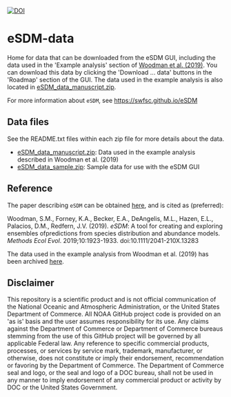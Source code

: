 [![DOI](https://zenodo.org/badge/139048048.svg)](https://zenodo.org/badge/latestdoi/139048048)

# eSDM-data

Home for data that can be downloaded from the eSDM GUI, including the data used in the 'Example analysis' section of [Woodman et al. (2019)](https://doi.org/10.1111/2041-210X.13283). You can download this data by clicking the 'Download ... data' buttons in the 'Roadmap' section of the GUI. The data used in the example analysis is also located in [eSDM_data_manuscript.zip](https://github.com/smwoodman/eSDM-data/blob/master/eSDM_data_manuscript.zip).

For more information about `eSDM`, see https://swfsc.github.io/eSDM

## Data files

See the README.txt files within each zip file for more details about the data.

* [eSDM_data_manuscript.zip](https://github.com/smwoodman/eSDM-data/blob/master/eSDM_data_manuscript.zip): Data used in the example analysis described in Woodman et al. (2019)
* [eSDM_data_sample.zip](https://github.com/smwoodman/eSDM-data/blob/master/eSDM_data_sample.zip): Sample data for use with the eSDM GUI

## Reference

The paper describing `eSDM` can be obtained [here](https://doi.org/10.1111/2041-210X.13283), and is cited as (preferred):

Woodman, S.M., Forney, K.A., Becker, E.A., DeAngelis, M.L., Hazen, E.L., Palacios, D.M., Redfern, J.V. (2019). _eSDM_: A tool for creating and exploring ensembles ofpredictions from species distribution and abundance models. _Methods Ecol Evol_. 2019;10:1923-1933. doi:10.1111/2041-210X.13283

The data used in the example analysis from Woodman et al. (2019) has been archived [here](https://doi.org/10.5281/zenodo.3365744).

## Disclaimer

This repository is a scientific product and is not official communication of the National Oceanic and Atmospheric Administration, or the United States Department of Commerce. All NOAA GitHub project code is provided on an 'as is' basis and the user assumes responsibility for its use. Any claims against the Department of Commerce or Department of Commerce bureaus stemming from the use of this GitHub project will be governed by all applicable Federal law. Any reference to specific commercial products, processes, or services by service mark, trademark, manufacturer, or otherwise, does not constitute or imply their endorsement, recommendation or favoring by the Department of Commerce. The Department of Commerce seal and logo, or the seal and logo of a DOC bureau, shall not be used in any manner to imply endorsement of any commercial product or activity by DOC or the United States Government.
